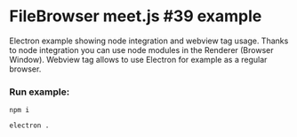 # FileBrowser meet.js #39 example

Electron example showing node integration and webview tag usage.
Thanks to node integration you can use node modules in the Renderer (Browser Window).
Webview tag allows to use Electron for example as a regular browser.

### Run example:

```npm i```

```electron .```
